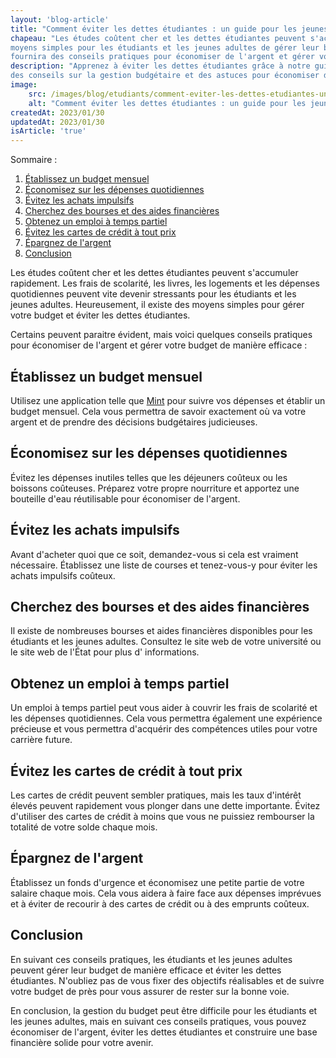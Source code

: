 ```yaml
---
layout: 'blog-article'
title: "Comment éviter les dettes étudiantes : un guide pour les jeunes adultes."
chapeau: "Les études coûtent cher et les dettes étudiantes peuvent s'accumuler rapidement. Heureusement, il existe des
moyens simples pour les étudiants et les jeunes adultes de gérer leur budget et d'éviter les dettes. Ce guide vous
fournira des conseils pratiques pour économiser de l'argent et gérer votre budget de manière efficace."
description: "Apprenez à éviter les dettes étudiantes grâce à notre guide pratique pour les jeunes adultes. Découvrez
des conseils sur la gestion budgétaire et des astuces pour économiser de l'argent."
image:
    src: /images/blog/etudiants/comment-eviter-les-dettes-etudiantes-un-guide-pour-les-jeunes-adultes.png
    alt: "Comment éviter les dettes étudiantes : un guide pour les jeunes adultes."
createdAt: 2023/01/30
updatedAt: 2023/01/30
isArticle: 'true'
---
```


<div class="mt-4 rounded-md bg-gray-100 p-4">
Sommaire :

<ol class="flex flex-col">
    <li><a href="#établissez-un-budget-mensuel" title="Établissez un budget mensuel">Établissez un budget mensuel</a></li>
    <li><a href="#économisez-sur-les-dépenses-quotidiennes" title="Économisez sur les dépenses quotidiennes">Économisez sur les dépenses quotidiennes</a></li>
    <li><a href="#évitez-les-achats-impulsifs" title="Évitez les achats impulsifs">Évitez les achats impulsifs</a></li>
    <li><a href="#cherchez-des-bourses-et-des-aides-financières" title="Cherchez des bourses et des aides financières">Cherchez des bourses et des aides financières</a></li>
    <li><a href="#obtenez-un-emploi-à-temps-partiel" title="Obtenez un emploi à temps partiel">Obtenez un emploi à temps partiel</a></li>
    <li><a href="#évitez-les-cartes-de-crédit-à-tout-prix" title="Évitez les cartes de crédit à tout prix">Évitez les cartes de crédit à tout prix</a></li>
    <li><a href="#épargnez-de-largent" title="Épargnez de l'argent">Épargnez de l'argent</a></li>
    <li><a href="#conclusion" title="Conclusion">Conclusion</a></li>
</ol>
</div>

Les études coûtent cher et les dettes étudiantes peuvent s'accumuler rapidement. Les frais de scolarité, les livres, les
logements et les dépenses quotidiennes peuvent vite devenir stressants pour les étudiants et les jeunes adultes.
Heureusement, il existe des moyens simples pour gérer votre budget et éviter les dettes étudiantes.

Certains peuvent paraitre évident, mais voici quelques conseils pratiques pour économiser de l'argent et gérer votre budget de manière efficace :

## Établissez un budget mensuel
Utilisez une application telle que <a href="www.mint.com" title="Mint" target="_blank">Mint</a> pour suivre vos dépenses et
établir un budget mensuel. Cela vous permettra de savoir exactement où va votre argent et de prendre des décisions
budgétaires judicieuses.

## Économisez sur les dépenses quotidiennes
Évitez les dépenses inutiles telles que les déjeuners coûteux ou les boissons
coûteuses. Préparez votre propre nourriture et apportez une bouteille d'eau réutilisable pour économiser de l'argent.

## Évitez les achats impulsifs
Avant d'acheter quoi que ce soit, demandez-vous si cela est vraiment nécessaire.
Établissez une liste de courses et tenez-vous-y pour éviter les achats impulsifs coûteux.

## Cherchez des bourses et des aides financières
Il existe de nombreuses bourses et aides financières disponibles pour
les étudiants et les jeunes adultes. Consultez le site web de votre université ou le site web de l'État pour plus d'
informations.

## Obtenez un emploi à temps partiel
Un emploi à temps partiel peut vous aider à couvrir les frais de scolarité et les
dépenses quotidiennes. Cela vous permettra également une expérience précieuse et vous permettra d'acquérir des
compétences utiles pour votre carrière future.

## Évitez les cartes de crédit à tout prix
Les cartes de crédit peuvent sembler pratiques, mais les taux d'intérêt élevés
peuvent rapidement vous plonger dans une dette importante. Évitez d'utiliser des cartes de crédit à moins que vous ne
puissiez rembourser la totalité de votre solde chaque mois.

## Épargnez de l'argent
Établissez un fonds d'urgence et économisez une petite partie de votre salaire chaque mois. Cela
vous aidera à faire face aux dépenses imprévues et à éviter de recourir à des cartes de crédit ou à des emprunts
coûteux.

## Conclusion

En suivant ces conseils pratiques, les étudiants et les jeunes adultes peuvent gérer leur budget de manière efficace et
éviter les dettes étudiantes. N'oubliez pas de vous fixer des objectifs réalisables et de suivre votre budget de près
pour vous assurer de rester sur la bonne voie.

En conclusion, la gestion du budget peut être difficile pour les étudiants et les jeunes adultes, mais en suivant ces
conseils pratiques, vous pouvez économiser de l'argent, éviter les dettes étudiantes et construire une base financière
solide pour votre avenir.